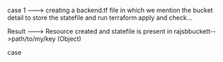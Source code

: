 case 1 ---> creating a backend.tf file in which we mention the bucket detail to store the statefile and run terraform apply and check... 

Result ---> Resource created and statefile is present in rajsbbuckett-->path/to/my/key (Object)

case 
